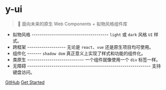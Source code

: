 # y-ui

> :art: 面向未来的原生 Web Components + 拟物风格组件库

* 拟物风格 -------------------------------------- `light` 或 `dark` 风格 `UI` 样式。
* 跨框架 ------------------- 无论是 `react`、`vue` 还是原生项目均可使用。
* 组件化 ------- `shadow dom` 真正意义上实现了样式和功能的组件化。
* 类原生 ---------------------------- 一个组件就像使用一个 `div` 标签一样。
* 无障碍 ------------------------------------------------------------- 支持键盘访问。

[GitHub](https://github.com/1442916418/web-collection)
[Get Started](README.md)
